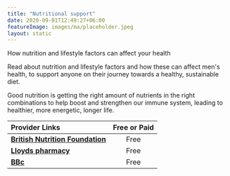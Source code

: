 ```yaml
---
title: "Nutritional support"
date: 2020-09-01T12:49:27+06:00
featureImage: images/ma/placeholder.jpeg
layout: static
---
```


How nutrition and lifestyle factors can affect your health

Read about nutrition and lifestyle factors and how these can affect men's health, to support anyone on their journey towards a healthy, sustainable diet.

Good nutrition is getting the right amount of nutrients in the right combinations to help boost and strengthen our immune system, leading to healthier, more energetic, longer life.

| Provider Links      | Free or Paid  |  
| :-----------          | :--------------:      |  
| [**British Nutrition Foundation**](https://www.nutrition.org.uk/life-stages/men/) | Free | 
| [**Lloyds pharmacy**](https://lloydspharmacy.com/blogs/weight-management/diet-plan-for-men) | Free | 
| [**BBc**](https://www.bbcgoodfood.com/howto/guide/balanced-diet-men) | Free | 
  

<br/><br/>






